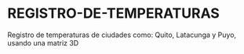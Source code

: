 # REGISTRO-DE-TEMPERATURAS
Registro de temperaturas de ciudades como: Quito, Latacunga y Puyo, usando una matriz 3D
